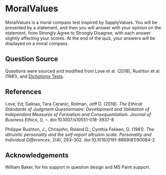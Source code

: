 # MoralValues
MoralValues is a moral compass test inspired by SapplyValues. You will be presented by a statement, and then you will answer with your opinion on the statement, from Strongly Agree to Strongly Disagree, with each answer slightly affecting your scores. At the end of the quiz, your answers will be displayed on a moral compass.

## Question Source

Questions were sourced and modified from Love et al. (2018), Rushton et al. (1981), and [Dichotomy Tests](https://dichotomytests.com/).

## References
Love, Ed; Salinas, Tara Ceranic; Rotman, Jeff D. (2018). *The Ethical Standards of Judgment Questionnaire: Development and Validation of Independent Measures of Formalism and Consequentialism. Journal of Business Ethics*, (), –. doi:10.1007/s10551-018-3937-8 

Philippe Rushton, J.; Chrisjohn, Roland D.; Cynthia Fekken, G. (1981). *The altruistic personality and the self-report altruism scale. Personality and Individual Differences,* 2(4), 293–302. doi:10.1016/0191-8869(81)90084-2 

## Acknowledgements
William Baker, for his support in question design and MS Paint support.

